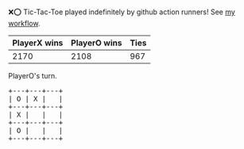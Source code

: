 :x::o: Tic-Tac-Toe played indefinitely by github action runners! See [my workflow](.github/workflows/play.yaml).

|PlayerX wins|PlayerO wins|Ties|
|-|-|-|
|2170|2108|967|

PlayerO's turn.

<pre>
+---+---+---+
| O | X |   |
+---+---+---+
| X |   |   |
+---+---+---+
| O |   |   |
+---+---+---+
</pre>